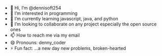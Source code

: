 - 👋 Hi, I’m @dennisoft254
- 👀 I’m interested in programming
- 🌱 I’m currently learning javascript, java, and python
- 💞️ I’m looking to collaborate on any project especially the open source ones
- 📫 How to reach me via my email 
- 😄 Pronouns: denny_coder
- ⚡ Fun fact: ...a new day new problems, broken-hearted

<!---
dennisoft254/dennisoft254 is a ✨ special ✨ repository because its `README.md` (this file) appears on your GitHub profile.
You can click the Preview link to take a look at your changes.
--->
